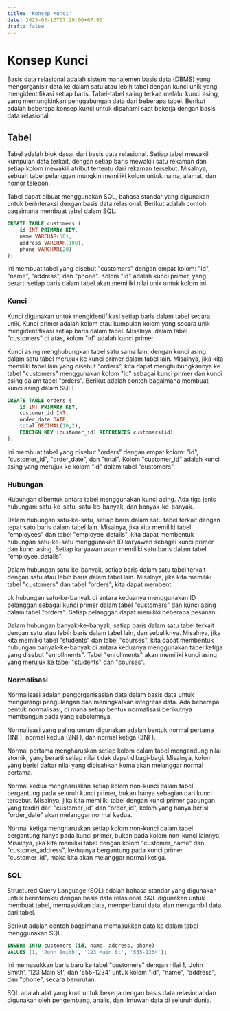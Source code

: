 ```yaml
---
title: 'Konsep Kunci'
date: 2025-03-16T07:20:00+07:00
draft: false
---
```


# Konsep Kunci

Basis data relasional adalah sistem manajemen basis data (DBMS) yang mengorganisir data ke dalam satu atau lebih tabel dengan kunci unik yang mengidentifikasi setiap baris. Tabel-tabel saling terkait melalui kunci asing, yang memungkinkan penggabungan data dari beberapa tabel. Berikut adalah beberapa konsep kunci untuk dipahami saat bekerja dengan basis data relasional:

## **Tabel**

Tabel adalah blok dasar dari basis data relasional. Setiap tabel mewakili kumpulan data terkait, dengan setiap baris mewakili satu rekaman dan setiap kolom mewakili atribut tertentu dari rekaman tersebut. Misalnya, sebuah tabel pelanggan mungkin memiliki kolom untuk nama, alamat, dan nomor telepon.

Tabel dapat dibuat menggunakan SQL, bahasa standar yang digunakan untuk berinteraksi dengan basis data relasional. Berikut adalah contoh bagaimana membuat tabel dalam SQL:

```sql
CREATE TABLE customers (
	id INT PRIMARY KEY,
	name VARCHAR(50),
	address VARCHAR(100),
	phone VARCHAR(20)
);
```

Ini membuat tabel yang disebut "customers" dengan empat kolom: "id", "name", "address", dan "phone". Kolom "id" adalah kunci primer, yang berarti setiap baris dalam tabel akan memiliki nilai unik untuk kolom ini.

### **Kunci**

Kunci digunakan untuk mengidentifikasi setiap baris dalam tabel secara unik. Kunci primer adalah kolom atau kumpulan kolom yang secara unik mengidentifikasi setiap baris dalam tabel. Misalnya, dalam tabel "customers" di atas, kolom "id" adalah kunci primer.

Kunci asing menghubungkan tabel satu sama lain, dengan kunci asing dalam satu tabel merujuk ke kunci primer dalam tabel lain. Misalnya, jika kita memiliki tabel lain yang disebut "orders", kita dapat menghubungkannya ke tabel "customers" menggunakan kolom "id" sebagai kunci primer dan kunci asing dalam tabel "orders". Berikut adalah contoh bagaimana membuat kunci asing dalam SQL:

```sql
CREATE TABLE orders (
	id INT PRIMARY KEY,
	customer_id INT,
	order_date DATE,
	total DECIMAL(10,2),
	FOREIGN KEY (customer_id) REFERENCES customers(id)
);
```

Ini membuat tabel yang disebut "orders" dengan empat kolom: "id", "customer_id", "order_date", dan "total". Kolom "customer_id" adalah kunci asing yang merujuk ke kolom "id" dalam tabel "customers".

### **Hubungan**

Hubungan dibentuk antara tabel menggunakan kunci asing. Ada tiga jenis hubungan: satu-ke-satu, satu-ke-banyak, dan banyak-ke-banyak.

Dalam hubungan satu-ke-satu, setiap baris dalam satu tabel terkait dengan tepat satu baris dalam tabel lain. Misalnya, jika kita memiliki tabel "employees" dan tabel "employee_details", kita dapat membentuk hubungan satu-ke-satu menggunakan ID karyawan sebagai kunci primer dan kunci asing. Setiap karyawan akan memiliki satu baris dalam tabel "employee_details".

Dalam hubungan satu-ke-banyak, setiap baris dalam satu tabel terkait dengan satu atau lebih baris dalam tabel lain. Misalnya, jika kita memiliki tabel "customers" dan tabel "orders", kita dapat membent

uk hubungan satu-ke-banyak di antara keduanya menggunakan ID pelanggan sebagai kunci primer dalam tabel "customers" dan kunci asing dalam tabel "orders". Setiap pelanggan dapat memiliki beberapa pesanan.

Dalam hubungan banyak-ke-banyak, setiap baris dalam satu tabel terkait dengan satu atau lebih baris dalam tabel lain, dan sebaliknya. Misalnya, jika kita memiliki tabel "students" dan tabel "courses", kita dapat membentuk hubungan banyak-ke-banyak di antara keduanya menggunakan tabel ketiga yang disebut "enrollments". Tabel "enrollments" akan memiliki kunci asing yang merujuk ke tabel "students" dan "courses".

### **Normalisasi**

Normalisasi adalah pengorganisasian data dalam basis data untuk mengurangi pengulangan dan meningkatkan integritas data. Ada beberapa bentuk normalisasi, di mana setiap bentuk normalisasi berikutnya membangun pada yang sebelumnya.

Normalisasi yang paling umum digunakan adalah bentuk normal pertama (1NF), normal kedua (2NF), dan normal ketiga (3NF).

Normal pertama mengharuskan setiap kolom dalam tabel mengandung nilai atomik, yang berarti setiap nilai tidak dapat dibagi-bagi. Misalnya, kolom yang berisi daftar nilai yang dipisahkan koma akan melanggar normal pertama.

Normal kedua mengharuskan setiap kolom non-kunci dalam tabel bergantung pada seluruh kunci primer, bukan hanya sebagian dari kunci tersebut. Misalnya, jika kita memiliki tabel dengan kunci primer gabungan yang terdiri dari "customer_id" dan "order_id", kolom yang hanya berisi "order_date" akan melanggar normal kedua.

Normal ketiga mengharuskan setiap kolom non-kunci dalam tabel bergantung hanya pada kunci primer, bukan pada kolom non-kunci lainnya. Misalnya, jika kita memiliki tabel dengan kolom "customer_name" dan "customer_address", keduanya bergantung pada kunci primer "customer_id", maka kita akan melanggar normal ketiga.

### **SQL**

Structured Query Language (SQL) adalah bahasa standar yang digunakan untuk berinteraksi dengan basis data relasional. SQL digunakan untuk membuat tabel, memasukkan data, memperbarui data, dan mengambil data dari tabel.

Berikut adalah contoh bagaimana memasukkan data ke dalam tabel menggunakan SQL:

```sql
INSERT INTO customers (id, name, address, phone)
VALUES (1, 'John Smith', '123 Main St', '555-1234');
```

Ini memasukkan baris baru ke tabel "customers" dengan nilai 1, 'John Smith', '123 Main St', dan '555-1234' untuk kolom "id", "name", "address", dan "phone", secara berurutan.

SQL adalah alat yang kuat untuk bekerja dengan basis data relasional dan digunakan oleh pengembang, analis, dan ilmuwan data di seluruh dunia.
